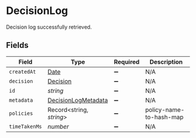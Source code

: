 # DecisionLog

Decision log successfully retrieved.


## Fields

| Field                                                                                         | Type                                                                                          | Required                                                                                      | Description                                                                                   |
| --------------------------------------------------------------------------------------------- | --------------------------------------------------------------------------------------------- | --------------------------------------------------------------------------------------------- | --------------------------------------------------------------------------------------------- |
| `createdAt`                                                                                   | [Date](https://developer.mozilla.org/en-US/docs/Web/JavaScript/Reference/Global_Objects/Date) | :heavy_minus_sign:                                                                            | N/A                                                                                           |
| `decision`                                                                                    | [Decision](../../models/shared/decision.md)                                                   | :heavy_minus_sign:                                                                            | N/A                                                                                           |
| `id`                                                                                          | *string*                                                                                      | :heavy_minus_sign:                                                                            | N/A                                                                                           |
| `metadata`                                                                                    | [DecisionLogMetadata](../../models/shared/decisionlogmetadata.md)                             | :heavy_minus_sign:                                                                            | N/A                                                                                           |
| `policies`                                                                                    | Record<string, *string*>                                                                      | :heavy_minus_sign:                                                                            | policy-name-to-hash-map                                                                       |
| `timeTakenMs`                                                                                 | *number*                                                                                      | :heavy_minus_sign:                                                                            | N/A                                                                                           |